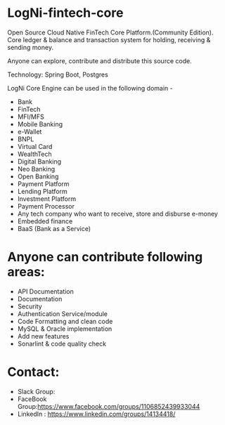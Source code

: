 # LogNi-fintech-core
Open Source Cloud Native FinTech Core Platform.(Community Edition).
Core ledger &amp; balance and transaction system for holding, receiving &amp; sending money.

Anyone can explore, contribute and distribute this source code. 

Technology: Spring Boot, Postgres

LogNi Core Engine can be used in the following domain - 
- Bank
- FinTech
- MFI/MFS
- Mobile Banking
- e-Wallet
- BNPL
- Virtual Card
- WealthTech
- Digital Banking
- Neo Banking
- Open Banking
- Payment Platform
- Lending Platform
- Investment Platform
- Payment Processor
- Any tech company who want to receive, store and disburse e-money
- Embedded finance
- BaaS (Bank as a Service)

# Anyone can contribute following areas:

- API Documentation
- Documentation
- Security 
- Authentication Service/module
- Code Formatting and clean code
- MySQL & Oracle implementation
- Add new features
- Sonarlint & code quality check

# Contact:
- Slack Group:
- FaceBook Group:https://www.facebook.com/groups/1106852439933044
- LinkedIn : https://www.linkedin.com/groups/14134418/


